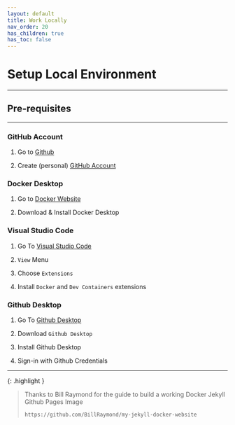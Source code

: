 ```yaml
---
layout: default
title: Work Locally
nav_order: 20
has_children: true
has_toc: false
---
```


# Setup Local Environment

***
## Pre-requisites
***

### GitHub Account

1. Go to [Github](https://www.github.com/)

1. Create (personal) [GitHub Account](https://docs.github.com/en/get-started/signing-up-for-github/signing-up-for-a-new-github-account)

### Docker Desktop

1. Go to [Docker Website](https://www.docker.com/)

2. Download & Install Docker Desktop

### Visual Studio Code

1. Go To [Visual Studio Code](https://code.visualstudio.com/)

1. `View` Menu

1. Choose `Extensions`

1. Install `Docker` and `Dev Containers` extensions

### Github Desktop

1. Go To [Github Desktop](https://desktop.github.com/)

1. Download `Github Desktop`

1. Install Github Desktop

1. Sign-in with Github Credentials

***

{: .highlight }
> Thanks to Bill Raymond for the guide to build a working Docker Jekyll Github Pages Image
>
> `https://github.com/BillRaymond/my-jekyll-docker-website`
